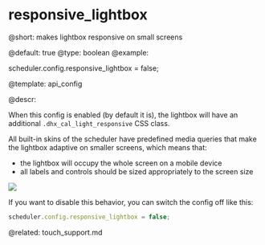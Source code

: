 responsive_lightbox
=============


@short: makes lightbox responsive on small screens
	
@default: true
@type: boolean
@example:

scheduler.config.responsive_lightbox = false;


@template:	api_config

@descr:

When this config is enabled (by default it is), the lightbox will have an additional `.dhx_cal_light_responsive` CSS class.

All built-in skins of the scheduler have predefined media queries that make the lightbox adaptive on smaller screens, which means that: 

- the lightbox will occupy the whole screen on a mobile device
- all labels and controls should be sized appropriately to the screen size

<img src="lightbox_responsive.png"/>

If you want to disable this behavior, you can switch the config off like this:

~~~js
scheduler.config.responsive_lightbox = false;
~~~


@related: 
touch_support.md